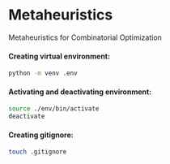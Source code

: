 # Metaheuristics
Metaheuristics for Combinatorial Optimization

#### Creating virtual environment:
```bash
python -m venv .env
```
#### Activating and deactivating environment:
```bash
source ./env/bin/activate
deactivate
```
#### Creating gitignore:
```bash
touch .gitignore
```
